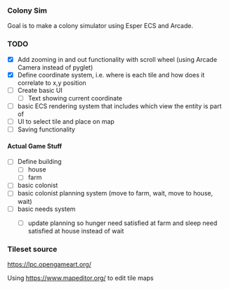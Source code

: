 ### Colony Sim

Goal is to make a colony simulator using Esper ECS and Arcade.


### TODO

- [x] Add zooming in and out functionality with scroll wheel (using Arcade Camera instead of pyglet)
- [x] Define coordinate system, i.e. where is each tile and how does it correlate to x,y position
- [ ] Create basic UI
    - [ ] Text showing current coordinate
- [ ]  basic ECS rendering system that includes which view the entity is part of
- [ ] UI to select tile and place on map
- [ ] Saving functionality

#### Actual Game Stuff
- [ ] Define building
    - [ ] house
    - [ ] farm
- [ ] basic colonist
- [ ] basic colonist planning system (move to farm, wait, move to house, wait)
- [ ] basic needs system
    - [ ] update planning so hunger need satisfied at farm and sleep need satisfied at house instead of wait



### Tileset source

https://lpc.opengameart.org/

Using https://www.mapeditor.org/ to edit tile maps
